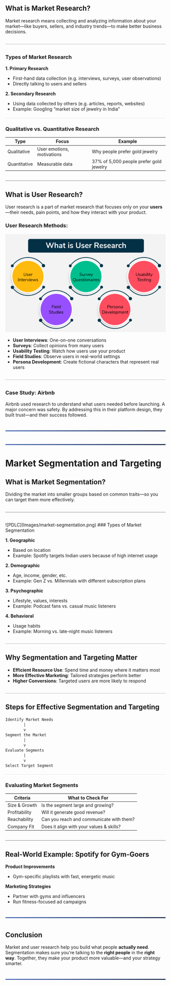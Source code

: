<style>
  hr.section-break {
    border: none;
    height: 3px;
    background: linear-gradient(to right, #4b6cb7, #182848);
    margin: 40px 0;
    border-radius: 2px;
  }

  hr.topic-divider {
    border: none;
    height: 1.5px;
    background-color: #888;
    margin: 30px 0;
    opacity: 0.6;
  }

  hr.soft-line {
    border: none;
    height: 1px;
    background-color: #ccc;
    margin: 20px 0;
    opacity: 0.5;
  }
</style>


## What is Market Research?

Market research means collecting and analyzing information about your market—like buyers, sellers, and industry trends—to make better business decisions.

<hr class="topic-divider">

### Types of Market Research

**1. Primary Research**

* First-hand data collection (e.g. interviews, surveys, user observations)
* Directly talking to users and sellers

**2. Secondary Research**

* Using data collected by others (e.g. articles, reports, websites)
* Example: Googling “market size of jewelry in India”

<hr class="soft-line">

### Qualitative vs. Quantitative Research

| Type         | Focus                      | Example                                 |
| ------------ | -------------------------- | --------------------------------------- |
| Qualitative  | User emotions, motivations | Why people prefer gold jewelry          |
| Quantitative | Measurable data            | 37% of 5,000 people prefer gold jewelry |

<hr class="topic-divider">

## What is User Research?

User research is a part of market research that focuses only on your **users**—their needs, pain points, and how they interact with your product.

### User Research Methods:
![PDLC](Images/user-res.png)
* **User Interviews**: One-on-one conversations
* **Surveys**: Collect opinions from many users
* **Usability Testing**: Watch how users use your product
* **Field Studies**: Observe users in real-world settings
* **Persona Development**: Create fictional characters that represent real users

<hr class="topic-divider">

### Case Study: Airbnb

Airbnb used research to understand what users needed before launching. A major concern was safety. By addressing this in their platform design, they built trust—and their success followed.

<hr class="section-break">
<hr class="section-break">

# Market Segmentation and Targeting

## What is Market Segmentation?

Dividing the market into smaller groups based on common traits—so you can target them more effectively.

<hr class="topic-divider">
![PDLC](Images/market-segmentation.png)
### Types of Market Segmentation

**1. Geographic**

* Based on location
* Example: Spotify targets Indian users because of high internet usage

**2. Demographic**

* Age, income, gender, etc.
* Example: Gen Z vs. Millennials with different subscription plans

**3. Psychographic**

* Lifestyle, values, interests
* Example: Podcast fans vs. casual music listeners

**4. Behavioral**

* Usage habits
* Example: Morning vs. late-night music listeners

<hr class="topic-divider">

## Why Segmentation and Targeting Matter

* **Efficient Resource Use**: Spend time and money where it matters most
* **More Effective Marketing**: Tailored strategies perform better
* **Higher Conversions**: Targeted users are more likely to respond

<hr class="topic-divider">

## Steps for Effective Segmentation and Targeting

```
Identify Market Needs
        |
        v
Segment the Market
        |
        v
Evaluate Segments
        |
        v
Select Target Segment
```

<hr class="soft-line">

### Evaluating Market Segments

| Criteria      | What to Check For                        |
| ------------- | ---------------------------------------- |
| Size & Growth | Is the segment large and growing?        |
| Profitability | Will it generate good revenue?           |
| Reachability  | Can you reach and communicate with them? |
| Company Fit   | Does it align with your values & skills? |

<hr class="topic-divider">

## Real-World Example: Spotify for Gym-Goers

**Product Improvements**

* Gym-specific playlists with fast, energetic music

**Marketing Strategies**

* Partner with gyms and influencers
* Run fitness-focused ad campaigns

<hr class="section-break">

## Conclusion

Market and user research help you build what people **actually need**. Segmentation makes sure you're talking to the **right people** in the **right way**. Together, they make your product more valuable—and your strategy smarter.

<hr class="section-break">



